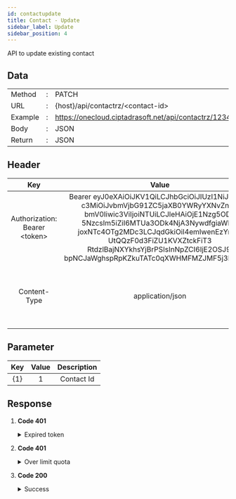 ```yaml
---
id: contactupdate
title: Contact - Update
sidebar_label: Update
sidebar_position: 4
---
```


API to update existing contact

## Data

|         |     |                                                      |
| ------- | --- | ---------------------------------------------------- |
| Method  | :   | PATCH                                                |
| URL     | :   | {host}/api/contactrz/&lt;contact-id&gt;              |
| Example | :   | https://onecloud.ciptadrasoft.net/api/contactrz/1234 |
| Body    | :   | JSON                                                 |
| Return  | :   | JSON                                                 |

## Header

|                 Key                 |                                                                                                                                                                          Value                                                                                                                                                                          |                                      Description                                      |
| :---------------------------------: | :-----------------------------------------------------------------------------------------------------------------------------------------------------------------------------------------------------------------------------------------------------------------------------------------------------------------------------------------------------: | :-----------------------------------------------------------------------------------: |
| Authorization: Bearer &lt;token&gt; | Bearer eyJ0eXAiOiJKV1QiLCJhbGciOiJIUzI1NiJ9.eyJp<br/>c3MiOiJvbmVjbG91ZC5jaXB0YWRyYXNvZnQu<br/>bmV0Iiwic3ViIjoiNTUiLCJleHAiOjE1Nzg5ODY<br/>5NzcsIm5iZiI6MTUa3ODk4NjA3NywdfgiaWF0I<br/>joxNTc4OTg2MDc3LCJqdGkiOiI4emIwenEzYnlLR<br/>UtQQzF0d3FiZU1KVXZtckFiT3<br/>RtdzlBajNXYkhsYjBrPSIsInNpZCI6IjE2OSJ9.<br/>bpNCJaWghspRpKZkuTATc0qXWHMFMZJMF5j3KGm_DjI | This token be used as a mandatory parameter for each API, obtained from the token API |
|            Content-Type             |                                                                                                                                                                    application/json                                                                                                                                                                     | The MIME media type for JSON text is application/json. The default encoding is UTF-8. |

## Parameter

| Key | Value | Description |
| :-: | :---: | :---------: |
| {1} |   1   | Contact Id  |

## Response

1. **Code 401**

    <details><summary>Expired token</summary><p>

   ```jsx title="Body"
   {
   	"_meta": {
   			"status": "ERROR",
   			"count": 1
   	},
   	"records": {
   			"errorCode": 401,
   			"userMessage": "Expired token",
   			"devMessage": null,
   			"more": null,
   			"applicationCode": null
   	}
   }
   ```

  </p></details>

2. **Code 401**

    <details><summary>Over limit quota</summary><p>

   ```jsx title="Body"
   {
   	"_meta": {
   			"status": "ERROR",
   			"count": 1
   	},
   	"records": {
   			"errorCode": 401,
    		"userMessage": "time limit reached please try again tomorrow at 18:00 - 06:00",
   			"devMessage": "",
   			"more": null,
   			"applicationCode": ""
   	}
   }
   ```

  </p></details>

3. **Code 200**

    <details><summary>Success</summary><p>

   ```jsx title="Body"
   {
   	"Id": "31322",
    "Name": "admin 22",
    "Phone": "08567",
    "Fax": "",
    	"Email": "dingirl@gmail.com",
   	"Mobile": "08567",
    "TwitterId": "",
    "FacebookId": "",
    "Media": ""
   }
   ```

  </p></details>
